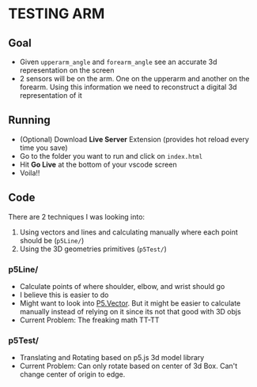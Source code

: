 # TESTING ARM

## Goal

-   Given `upperarm_angle` and `forearm_angle` see an accurate 3d representation on the screen
-   2 sensors will be on the arm. One on the upperarm and another on the forearm. Using this information we need to reconstruct a digital 3d representation of it

## Running

-   (Optional) Download **Live Server** Extension (provides hot reload every time you save)
-   Go to the folder you want to run and click on `index.html`
-   Hit **Go Live** at the bottom of your vscode screen
-   Voila!!

## Code

There are 2 techniques I was looking into:

1. Using vectors and lines and calculating manually where each point should be (`p5Line/`)
2. Using the 3D geometries primitives (`p5Test/`)

### p5Line/

-   Calculate points of where shoulder, elbow, and wrist should go
-   I believe this is easier to do
-   Might want to look into [P5.Vector](https://p5js.org/reference/#/p5.Vector). But it might be easier to calculate manually instead of relying on it since its not that good with 3D objs
-   Current Problem: The freaking math TT-TT

### p5Test/

-   Translating and Rotating based on p5.js 3d model library
-   Current Problem: Can only rotate based on center of 3d Box. Can't change center of origin to edge.
